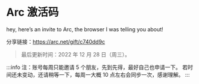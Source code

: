 
# Arc 激活码

hey, here’s an invite to Arc, the browser I was telling you about!

分享链接：https://arc.net/gift/c740dd9c

> 最后更新时间：2022 年 12 月 28 日（周三）。

:::info
注：账号每周只能邀请 5 个朋友，先到先得，最好自己也申请一下。
若时间还未变动，还请稍等一下，每周一大概 10 点左右会同步一次，感谢理解。
:::
